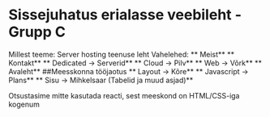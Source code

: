 # Sissejuhatus erialasse veebileht - Grupp C

Millest teeme: Server hosting teenuse leht
Vahelehed:
 ** Meist**
 ** Kontakt**
**  Dedicated ->  Serverid**
 ** Cloud -> Pilv**
 ** Web -> Võrk**
 ** Avaleht**
##Meesskonna tööjaotus
 ** Layout -> Kõre**
**  Javascript -> Plans**
 ** Sisu -> Mihkelsaar (Tabelid ja muud asjad)**

Otsustasime mitte kasutada reacti, sest meeskond on HTML/CSS-iga kogenum
